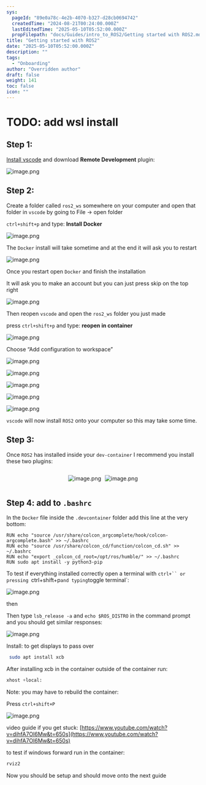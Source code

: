 ```yaml
---
sys:
  pageId: "89e0a78c-4e2b-4070-b327-d28cb0694742"
  createdTime: "2024-08-21T00:24:00.000Z"
  lastEditedTime: "2025-05-10T05:52:00.000Z"
  propFilepath: "docs/Guides/intro_to_ROS2/Getting started with ROS2.md"
title: "Getting started with ROS2"
date: "2025-05-10T05:52:00.000Z"
description: ""
tags:
  - "Onboarding"
author: "Overridden author"
draft: false
weight: 141
toc: false
icon: ""
---
```


# TODO: add wsl install

## Step 1:

[Install vscode](https://code.visualstudio.com/download) and download **Remote Development** plugin:

![image.png](https://prod-files-secure.s3.us-west-2.amazonaws.com/d518164a-d88e-44d1-a4ee-3adb3bd8bce0/efb52993-1881-4a40-b95e-6f020334f022/image.png?X-Amz-Algorithm=AWS4-HMAC-SHA256&X-Amz-Content-Sha256=UNSIGNED-PAYLOAD&X-Amz-Credential=ASIAZI2LB466XR5TTZJX%2F20250702%2Fus-west-2%2Fs3%2Faws4_request&X-Amz-Date=20250702T071025Z&X-Amz-Expires=3600&X-Amz-Security-Token=IQoJb3JpZ2luX2VjEO%2F%2F%2F%2F%2F%2F%2F%2F%2F%2F%2FwEaCXVzLXdlc3QtMiJHMEUCIQDlrFM2WKD7k7KxtTOQo0OmE5RIBPt3YDzdo%2BRXWNx7ygIgSOTRKqzaL%2B9KbXa%2B04H3Tw1rPhpWCrYJPqVdxo6LdP0qiAQI6P%2F%2F%2F%2F%2F%2F%2F%2F%2F%2FARAAGgw2Mzc0MjMxODM4MDUiDMraW%2F5Aa%2BHJJ4CcxyrcA9eosKOrQJQxjipGVOhcZXbwCR20%2F2Xfah92DLF%2FKbL6vYyeKs9jEZEmvQQ0D7vOhewF%2FMIqv%2B9o6%2Fbyhbxmx1JfiQYeV6c3VPWCHb2U%2FECY6kBZ%2FwTUBY7WZ7IrwXDJueExEDhjo7z9y8iNYwOl9hZntNizkI%2BrhFAzhBuyp1wZfx3P8%2BZ3erStBD9q0nqvcNejjup4deD5Es0EqdwsfjV5CsWqc86453jJKBplrkM8C6cAEnugt6WnkRCQIb12JI%2FQhB6u1SZWSzGkpakUIN6BNZUBHT2YsTSr4y%2FOZ7Ybgu6%2FB5xfJovckK10o6y%2FysV%2Bc3DFtvcZPlxvJOW5uuAp%2BWa19TLJ5FMzrmNcRCNi0cDz65diY%2FYggciRW5tzKfwVVhGegVnIA43GtpZ1PTh5MG8G540f8NdcGGXdnMTkp1iJtO8rOtrLG%2BiyEcWO5nFNjL7bKEzkyRedGI9IYk8MiJpUC3daK7Jx2C6x9iA4MON4SKKDr9Ntu1hMOT%2BMRq3q5Ht%2BdAKexBKUvTQk9um6t5rFWY8xlTyB%2Bwrw4BChpjQoDlIMp9NMEVuJJsqXANXM5%2FiHZtZDtnHkL4TojIqKhMe1yMnN%2BxSzZgm0QKzjmTWZwZCWs%2FooynuHMKW1k8MGOqUBNwJ%2BWPR44FMzvRdQiNXDdgKIk%2FtdcVDI9eqxquWRNiaNiW3Tzm0OAGyKcu7ivdDJpFXT%2F39kts%2FvCM5OWwWAQIawtsb18m6fbsFgpkTCX%2FM0U%2BYsq%2BX6%2F4kLmEZd88drDcnk6HdR1AhA3QKieIh%2BNyhoAYnq6HZFmInfkfyUMBRu61HK0%2BlQz4xV02QlC1VwdddmarET23tWRfcDVEvx2CykAs0q&X-Amz-Signature=1feaec57c200ae44ce1432fe329531a7a0fa42a3b2b22bb3928c527ec7143799&X-Amz-SignedHeaders=host&x-amz-checksum-mode=ENABLED&x-id=GetObject)

## Step 2:

Create a folder called `ros2_ws` somewhere on your computer and open that folder in `vscode` by going to File → open folder 

`ctrl+shift+p` and type: **Install Docker**

![image.png](https://prod-files-secure.s3.us-west-2.amazonaws.com/d518164a-d88e-44d1-a4ee-3adb3bd8bce0/2269dc0e-1cd5-47ff-bceb-c04ad9b2eab0/image.png?X-Amz-Algorithm=AWS4-HMAC-SHA256&X-Amz-Content-Sha256=UNSIGNED-PAYLOAD&X-Amz-Credential=ASIAZI2LB466XR5TTZJX%2F20250702%2Fus-west-2%2Fs3%2Faws4_request&X-Amz-Date=20250702T071025Z&X-Amz-Expires=3600&X-Amz-Security-Token=IQoJb3JpZ2luX2VjEO%2F%2F%2F%2F%2F%2F%2F%2F%2F%2F%2FwEaCXVzLXdlc3QtMiJHMEUCIQDlrFM2WKD7k7KxtTOQo0OmE5RIBPt3YDzdo%2BRXWNx7ygIgSOTRKqzaL%2B9KbXa%2B04H3Tw1rPhpWCrYJPqVdxo6LdP0qiAQI6P%2F%2F%2F%2F%2F%2F%2F%2F%2F%2FARAAGgw2Mzc0MjMxODM4MDUiDMraW%2F5Aa%2BHJJ4CcxyrcA9eosKOrQJQxjipGVOhcZXbwCR20%2F2Xfah92DLF%2FKbL6vYyeKs9jEZEmvQQ0D7vOhewF%2FMIqv%2B9o6%2Fbyhbxmx1JfiQYeV6c3VPWCHb2U%2FECY6kBZ%2FwTUBY7WZ7IrwXDJueExEDhjo7z9y8iNYwOl9hZntNizkI%2BrhFAzhBuyp1wZfx3P8%2BZ3erStBD9q0nqvcNejjup4deD5Es0EqdwsfjV5CsWqc86453jJKBplrkM8C6cAEnugt6WnkRCQIb12JI%2FQhB6u1SZWSzGkpakUIN6BNZUBHT2YsTSr4y%2FOZ7Ybgu6%2FB5xfJovckK10o6y%2FysV%2Bc3DFtvcZPlxvJOW5uuAp%2BWa19TLJ5FMzrmNcRCNi0cDz65diY%2FYggciRW5tzKfwVVhGegVnIA43GtpZ1PTh5MG8G540f8NdcGGXdnMTkp1iJtO8rOtrLG%2BiyEcWO5nFNjL7bKEzkyRedGI9IYk8MiJpUC3daK7Jx2C6x9iA4MON4SKKDr9Ntu1hMOT%2BMRq3q5Ht%2BdAKexBKUvTQk9um6t5rFWY8xlTyB%2Bwrw4BChpjQoDlIMp9NMEVuJJsqXANXM5%2FiHZtZDtnHkL4TojIqKhMe1yMnN%2BxSzZgm0QKzjmTWZwZCWs%2FooynuHMKW1k8MGOqUBNwJ%2BWPR44FMzvRdQiNXDdgKIk%2FtdcVDI9eqxquWRNiaNiW3Tzm0OAGyKcu7ivdDJpFXT%2F39kts%2FvCM5OWwWAQIawtsb18m6fbsFgpkTCX%2FM0U%2BYsq%2BX6%2F4kLmEZd88drDcnk6HdR1AhA3QKieIh%2BNyhoAYnq6HZFmInfkfyUMBRu61HK0%2BlQz4xV02QlC1VwdddmarET23tWRfcDVEvx2CykAs0q&X-Amz-Signature=8c8d37b0bbe225cdf09f60ada31970d0c6680a585c5095e3e5d878c1d9eb4b70&X-Amz-SignedHeaders=host&x-amz-checksum-mode=ENABLED&x-id=GetObject)

The `Docker` install will take sometime and at the end it will ask you to restart

![image.png](https://prod-files-secure.s3.us-west-2.amazonaws.com/d518164a-d88e-44d1-a4ee-3adb3bd8bce0/ed233f78-be33-4b1f-b89c-9c346c0e961e/image.png?X-Amz-Algorithm=AWS4-HMAC-SHA256&X-Amz-Content-Sha256=UNSIGNED-PAYLOAD&X-Amz-Credential=ASIAZI2LB466XR5TTZJX%2F20250702%2Fus-west-2%2Fs3%2Faws4_request&X-Amz-Date=20250702T071025Z&X-Amz-Expires=3600&X-Amz-Security-Token=IQoJb3JpZ2luX2VjEO%2F%2F%2F%2F%2F%2F%2F%2F%2F%2F%2FwEaCXVzLXdlc3QtMiJHMEUCIQDlrFM2WKD7k7KxtTOQo0OmE5RIBPt3YDzdo%2BRXWNx7ygIgSOTRKqzaL%2B9KbXa%2B04H3Tw1rPhpWCrYJPqVdxo6LdP0qiAQI6P%2F%2F%2F%2F%2F%2F%2F%2F%2F%2FARAAGgw2Mzc0MjMxODM4MDUiDMraW%2F5Aa%2BHJJ4CcxyrcA9eosKOrQJQxjipGVOhcZXbwCR20%2F2Xfah92DLF%2FKbL6vYyeKs9jEZEmvQQ0D7vOhewF%2FMIqv%2B9o6%2Fbyhbxmx1JfiQYeV6c3VPWCHb2U%2FECY6kBZ%2FwTUBY7WZ7IrwXDJueExEDhjo7z9y8iNYwOl9hZntNizkI%2BrhFAzhBuyp1wZfx3P8%2BZ3erStBD9q0nqvcNejjup4deD5Es0EqdwsfjV5CsWqc86453jJKBplrkM8C6cAEnugt6WnkRCQIb12JI%2FQhB6u1SZWSzGkpakUIN6BNZUBHT2YsTSr4y%2FOZ7Ybgu6%2FB5xfJovckK10o6y%2FysV%2Bc3DFtvcZPlxvJOW5uuAp%2BWa19TLJ5FMzrmNcRCNi0cDz65diY%2FYggciRW5tzKfwVVhGegVnIA43GtpZ1PTh5MG8G540f8NdcGGXdnMTkp1iJtO8rOtrLG%2BiyEcWO5nFNjL7bKEzkyRedGI9IYk8MiJpUC3daK7Jx2C6x9iA4MON4SKKDr9Ntu1hMOT%2BMRq3q5Ht%2BdAKexBKUvTQk9um6t5rFWY8xlTyB%2Bwrw4BChpjQoDlIMp9NMEVuJJsqXANXM5%2FiHZtZDtnHkL4TojIqKhMe1yMnN%2BxSzZgm0QKzjmTWZwZCWs%2FooynuHMKW1k8MGOqUBNwJ%2BWPR44FMzvRdQiNXDdgKIk%2FtdcVDI9eqxquWRNiaNiW3Tzm0OAGyKcu7ivdDJpFXT%2F39kts%2FvCM5OWwWAQIawtsb18m6fbsFgpkTCX%2FM0U%2BYsq%2BX6%2F4kLmEZd88drDcnk6HdR1AhA3QKieIh%2BNyhoAYnq6HZFmInfkfyUMBRu61HK0%2BlQz4xV02QlC1VwdddmarET23tWRfcDVEvx2CykAs0q&X-Amz-Signature=a16613820fce62bddb9f69841317be240880f1ef7477bb1c638b5bd763764f3a&X-Amz-SignedHeaders=host&x-amz-checksum-mode=ENABLED&x-id=GetObject)

Once you restart open `Docker` and finish the installation

It will ask you to make an account but you can just press skip on the top right

![image.png](https://prod-files-secure.s3.us-west-2.amazonaws.com/d518164a-d88e-44d1-a4ee-3adb3bd8bce0/21010ad9-1659-4fd9-9f59-9932a09b2a3d/image.png?X-Amz-Algorithm=AWS4-HMAC-SHA256&X-Amz-Content-Sha256=UNSIGNED-PAYLOAD&X-Amz-Credential=ASIAZI2LB466XR5TTZJX%2F20250702%2Fus-west-2%2Fs3%2Faws4_request&X-Amz-Date=20250702T071025Z&X-Amz-Expires=3600&X-Amz-Security-Token=IQoJb3JpZ2luX2VjEO%2F%2F%2F%2F%2F%2F%2F%2F%2F%2F%2FwEaCXVzLXdlc3QtMiJHMEUCIQDlrFM2WKD7k7KxtTOQo0OmE5RIBPt3YDzdo%2BRXWNx7ygIgSOTRKqzaL%2B9KbXa%2B04H3Tw1rPhpWCrYJPqVdxo6LdP0qiAQI6P%2F%2F%2F%2F%2F%2F%2F%2F%2F%2FARAAGgw2Mzc0MjMxODM4MDUiDMraW%2F5Aa%2BHJJ4CcxyrcA9eosKOrQJQxjipGVOhcZXbwCR20%2F2Xfah92DLF%2FKbL6vYyeKs9jEZEmvQQ0D7vOhewF%2FMIqv%2B9o6%2Fbyhbxmx1JfiQYeV6c3VPWCHb2U%2FECY6kBZ%2FwTUBY7WZ7IrwXDJueExEDhjo7z9y8iNYwOl9hZntNizkI%2BrhFAzhBuyp1wZfx3P8%2BZ3erStBD9q0nqvcNejjup4deD5Es0EqdwsfjV5CsWqc86453jJKBplrkM8C6cAEnugt6WnkRCQIb12JI%2FQhB6u1SZWSzGkpakUIN6BNZUBHT2YsTSr4y%2FOZ7Ybgu6%2FB5xfJovckK10o6y%2FysV%2Bc3DFtvcZPlxvJOW5uuAp%2BWa19TLJ5FMzrmNcRCNi0cDz65diY%2FYggciRW5tzKfwVVhGegVnIA43GtpZ1PTh5MG8G540f8NdcGGXdnMTkp1iJtO8rOtrLG%2BiyEcWO5nFNjL7bKEzkyRedGI9IYk8MiJpUC3daK7Jx2C6x9iA4MON4SKKDr9Ntu1hMOT%2BMRq3q5Ht%2BdAKexBKUvTQk9um6t5rFWY8xlTyB%2Bwrw4BChpjQoDlIMp9NMEVuJJsqXANXM5%2FiHZtZDtnHkL4TojIqKhMe1yMnN%2BxSzZgm0QKzjmTWZwZCWs%2FooynuHMKW1k8MGOqUBNwJ%2BWPR44FMzvRdQiNXDdgKIk%2FtdcVDI9eqxquWRNiaNiW3Tzm0OAGyKcu7ivdDJpFXT%2F39kts%2FvCM5OWwWAQIawtsb18m6fbsFgpkTCX%2FM0U%2BYsq%2BX6%2F4kLmEZd88drDcnk6HdR1AhA3QKieIh%2BNyhoAYnq6HZFmInfkfyUMBRu61HK0%2BlQz4xV02QlC1VwdddmarET23tWRfcDVEvx2CykAs0q&X-Amz-Signature=315d3f986917d76f6c1e97aa21515199a1b843dda4776aff75c9edaa1dbacd74&X-Amz-SignedHeaders=host&x-amz-checksum-mode=ENABLED&x-id=GetObject)

Then reopen `vscode` and open the `ros2_ws` folder you just made

press `ctrl+shift+p` and type: **reopen in container**

![image.png](https://prod-files-secure.s3.us-west-2.amazonaws.com/d518164a-d88e-44d1-a4ee-3adb3bd8bce0/4e93b8c2-41ad-488c-8095-c74205196118/image.png?X-Amz-Algorithm=AWS4-HMAC-SHA256&X-Amz-Content-Sha256=UNSIGNED-PAYLOAD&X-Amz-Credential=ASIAZI2LB466XR5TTZJX%2F20250702%2Fus-west-2%2Fs3%2Faws4_request&X-Amz-Date=20250702T071025Z&X-Amz-Expires=3600&X-Amz-Security-Token=IQoJb3JpZ2luX2VjEO%2F%2F%2F%2F%2F%2F%2F%2F%2F%2F%2FwEaCXVzLXdlc3QtMiJHMEUCIQDlrFM2WKD7k7KxtTOQo0OmE5RIBPt3YDzdo%2BRXWNx7ygIgSOTRKqzaL%2B9KbXa%2B04H3Tw1rPhpWCrYJPqVdxo6LdP0qiAQI6P%2F%2F%2F%2F%2F%2F%2F%2F%2F%2FARAAGgw2Mzc0MjMxODM4MDUiDMraW%2F5Aa%2BHJJ4CcxyrcA9eosKOrQJQxjipGVOhcZXbwCR20%2F2Xfah92DLF%2FKbL6vYyeKs9jEZEmvQQ0D7vOhewF%2FMIqv%2B9o6%2Fbyhbxmx1JfiQYeV6c3VPWCHb2U%2FECY6kBZ%2FwTUBY7WZ7IrwXDJueExEDhjo7z9y8iNYwOl9hZntNizkI%2BrhFAzhBuyp1wZfx3P8%2BZ3erStBD9q0nqvcNejjup4deD5Es0EqdwsfjV5CsWqc86453jJKBplrkM8C6cAEnugt6WnkRCQIb12JI%2FQhB6u1SZWSzGkpakUIN6BNZUBHT2YsTSr4y%2FOZ7Ybgu6%2FB5xfJovckK10o6y%2FysV%2Bc3DFtvcZPlxvJOW5uuAp%2BWa19TLJ5FMzrmNcRCNi0cDz65diY%2FYggciRW5tzKfwVVhGegVnIA43GtpZ1PTh5MG8G540f8NdcGGXdnMTkp1iJtO8rOtrLG%2BiyEcWO5nFNjL7bKEzkyRedGI9IYk8MiJpUC3daK7Jx2C6x9iA4MON4SKKDr9Ntu1hMOT%2BMRq3q5Ht%2BdAKexBKUvTQk9um6t5rFWY8xlTyB%2Bwrw4BChpjQoDlIMp9NMEVuJJsqXANXM5%2FiHZtZDtnHkL4TojIqKhMe1yMnN%2BxSzZgm0QKzjmTWZwZCWs%2FooynuHMKW1k8MGOqUBNwJ%2BWPR44FMzvRdQiNXDdgKIk%2FtdcVDI9eqxquWRNiaNiW3Tzm0OAGyKcu7ivdDJpFXT%2F39kts%2FvCM5OWwWAQIawtsb18m6fbsFgpkTCX%2FM0U%2BYsq%2BX6%2F4kLmEZd88drDcnk6HdR1AhA3QKieIh%2BNyhoAYnq6HZFmInfkfyUMBRu61HK0%2BlQz4xV02QlC1VwdddmarET23tWRfcDVEvx2CykAs0q&X-Amz-Signature=e284c67d4cfbc9492c843a23f9e2b0991524d80a80710954c531bb89e228a2f6&X-Amz-SignedHeaders=host&x-amz-checksum-mode=ENABLED&x-id=GetObject)

Choose “Add configuration to workspace”

![image.png](https://prod-files-secure.s3.us-west-2.amazonaws.com/d518164a-d88e-44d1-a4ee-3adb3bd8bce0/9560b282-5060-4989-ba37-97e7b2c22476/image.png?X-Amz-Algorithm=AWS4-HMAC-SHA256&X-Amz-Content-Sha256=UNSIGNED-PAYLOAD&X-Amz-Credential=ASIAZI2LB466XR5TTZJX%2F20250702%2Fus-west-2%2Fs3%2Faws4_request&X-Amz-Date=20250702T071025Z&X-Amz-Expires=3600&X-Amz-Security-Token=IQoJb3JpZ2luX2VjEO%2F%2F%2F%2F%2F%2F%2F%2F%2F%2F%2FwEaCXVzLXdlc3QtMiJHMEUCIQDlrFM2WKD7k7KxtTOQo0OmE5RIBPt3YDzdo%2BRXWNx7ygIgSOTRKqzaL%2B9KbXa%2B04H3Tw1rPhpWCrYJPqVdxo6LdP0qiAQI6P%2F%2F%2F%2F%2F%2F%2F%2F%2F%2FARAAGgw2Mzc0MjMxODM4MDUiDMraW%2F5Aa%2BHJJ4CcxyrcA9eosKOrQJQxjipGVOhcZXbwCR20%2F2Xfah92DLF%2FKbL6vYyeKs9jEZEmvQQ0D7vOhewF%2FMIqv%2B9o6%2Fbyhbxmx1JfiQYeV6c3VPWCHb2U%2FECY6kBZ%2FwTUBY7WZ7IrwXDJueExEDhjo7z9y8iNYwOl9hZntNizkI%2BrhFAzhBuyp1wZfx3P8%2BZ3erStBD9q0nqvcNejjup4deD5Es0EqdwsfjV5CsWqc86453jJKBplrkM8C6cAEnugt6WnkRCQIb12JI%2FQhB6u1SZWSzGkpakUIN6BNZUBHT2YsTSr4y%2FOZ7Ybgu6%2FB5xfJovckK10o6y%2FysV%2Bc3DFtvcZPlxvJOW5uuAp%2BWa19TLJ5FMzrmNcRCNi0cDz65diY%2FYggciRW5tzKfwVVhGegVnIA43GtpZ1PTh5MG8G540f8NdcGGXdnMTkp1iJtO8rOtrLG%2BiyEcWO5nFNjL7bKEzkyRedGI9IYk8MiJpUC3daK7Jx2C6x9iA4MON4SKKDr9Ntu1hMOT%2BMRq3q5Ht%2BdAKexBKUvTQk9um6t5rFWY8xlTyB%2Bwrw4BChpjQoDlIMp9NMEVuJJsqXANXM5%2FiHZtZDtnHkL4TojIqKhMe1yMnN%2BxSzZgm0QKzjmTWZwZCWs%2FooynuHMKW1k8MGOqUBNwJ%2BWPR44FMzvRdQiNXDdgKIk%2FtdcVDI9eqxquWRNiaNiW3Tzm0OAGyKcu7ivdDJpFXT%2F39kts%2FvCM5OWwWAQIawtsb18m6fbsFgpkTCX%2FM0U%2BYsq%2BX6%2F4kLmEZd88drDcnk6HdR1AhA3QKieIh%2BNyhoAYnq6HZFmInfkfyUMBRu61HK0%2BlQz4xV02QlC1VwdddmarET23tWRfcDVEvx2CykAs0q&X-Amz-Signature=6f91509696b8efcf55d0e83db2374b935081e5b0b423181a154f1c81b8a9530c&X-Amz-SignedHeaders=host&x-amz-checksum-mode=ENABLED&x-id=GetObject)

![image.png](https://prod-files-secure.s3.us-west-2.amazonaws.com/d518164a-d88e-44d1-a4ee-3adb3bd8bce0/2ee63f81-886b-48e8-a553-dc6e5eac99e4/image.png?X-Amz-Algorithm=AWS4-HMAC-SHA256&X-Amz-Content-Sha256=UNSIGNED-PAYLOAD&X-Amz-Credential=ASIAZI2LB466XR5TTZJX%2F20250702%2Fus-west-2%2Fs3%2Faws4_request&X-Amz-Date=20250702T071025Z&X-Amz-Expires=3600&X-Amz-Security-Token=IQoJb3JpZ2luX2VjEO%2F%2F%2F%2F%2F%2F%2F%2F%2F%2F%2FwEaCXVzLXdlc3QtMiJHMEUCIQDlrFM2WKD7k7KxtTOQo0OmE5RIBPt3YDzdo%2BRXWNx7ygIgSOTRKqzaL%2B9KbXa%2B04H3Tw1rPhpWCrYJPqVdxo6LdP0qiAQI6P%2F%2F%2F%2F%2F%2F%2F%2F%2F%2FARAAGgw2Mzc0MjMxODM4MDUiDMraW%2F5Aa%2BHJJ4CcxyrcA9eosKOrQJQxjipGVOhcZXbwCR20%2F2Xfah92DLF%2FKbL6vYyeKs9jEZEmvQQ0D7vOhewF%2FMIqv%2B9o6%2Fbyhbxmx1JfiQYeV6c3VPWCHb2U%2FECY6kBZ%2FwTUBY7WZ7IrwXDJueExEDhjo7z9y8iNYwOl9hZntNizkI%2BrhFAzhBuyp1wZfx3P8%2BZ3erStBD9q0nqvcNejjup4deD5Es0EqdwsfjV5CsWqc86453jJKBplrkM8C6cAEnugt6WnkRCQIb12JI%2FQhB6u1SZWSzGkpakUIN6BNZUBHT2YsTSr4y%2FOZ7Ybgu6%2FB5xfJovckK10o6y%2FysV%2Bc3DFtvcZPlxvJOW5uuAp%2BWa19TLJ5FMzrmNcRCNi0cDz65diY%2FYggciRW5tzKfwVVhGegVnIA43GtpZ1PTh5MG8G540f8NdcGGXdnMTkp1iJtO8rOtrLG%2BiyEcWO5nFNjL7bKEzkyRedGI9IYk8MiJpUC3daK7Jx2C6x9iA4MON4SKKDr9Ntu1hMOT%2BMRq3q5Ht%2BdAKexBKUvTQk9um6t5rFWY8xlTyB%2Bwrw4BChpjQoDlIMp9NMEVuJJsqXANXM5%2FiHZtZDtnHkL4TojIqKhMe1yMnN%2BxSzZgm0QKzjmTWZwZCWs%2FooynuHMKW1k8MGOqUBNwJ%2BWPR44FMzvRdQiNXDdgKIk%2FtdcVDI9eqxquWRNiaNiW3Tzm0OAGyKcu7ivdDJpFXT%2F39kts%2FvCM5OWwWAQIawtsb18m6fbsFgpkTCX%2FM0U%2BYsq%2BX6%2F4kLmEZd88drDcnk6HdR1AhA3QKieIh%2BNyhoAYnq6HZFmInfkfyUMBRu61HK0%2BlQz4xV02QlC1VwdddmarET23tWRfcDVEvx2CykAs0q&X-Amz-Signature=af2a5398d6851efae5ece3579c522e6ccce9d147acea938678a28780daf3392f&X-Amz-SignedHeaders=host&x-amz-checksum-mode=ENABLED&x-id=GetObject)

![image.png](https://prod-files-secure.s3.us-west-2.amazonaws.com/d518164a-d88e-44d1-a4ee-3adb3bd8bce0/ae1580b2-b048-407e-aed9-b584224a7a04/image.png?X-Amz-Algorithm=AWS4-HMAC-SHA256&X-Amz-Content-Sha256=UNSIGNED-PAYLOAD&X-Amz-Credential=ASIAZI2LB466XR5TTZJX%2F20250702%2Fus-west-2%2Fs3%2Faws4_request&X-Amz-Date=20250702T071025Z&X-Amz-Expires=3600&X-Amz-Security-Token=IQoJb3JpZ2luX2VjEO%2F%2F%2F%2F%2F%2F%2F%2F%2F%2F%2FwEaCXVzLXdlc3QtMiJHMEUCIQDlrFM2WKD7k7KxtTOQo0OmE5RIBPt3YDzdo%2BRXWNx7ygIgSOTRKqzaL%2B9KbXa%2B04H3Tw1rPhpWCrYJPqVdxo6LdP0qiAQI6P%2F%2F%2F%2F%2F%2F%2F%2F%2F%2FARAAGgw2Mzc0MjMxODM4MDUiDMraW%2F5Aa%2BHJJ4CcxyrcA9eosKOrQJQxjipGVOhcZXbwCR20%2F2Xfah92DLF%2FKbL6vYyeKs9jEZEmvQQ0D7vOhewF%2FMIqv%2B9o6%2Fbyhbxmx1JfiQYeV6c3VPWCHb2U%2FECY6kBZ%2FwTUBY7WZ7IrwXDJueExEDhjo7z9y8iNYwOl9hZntNizkI%2BrhFAzhBuyp1wZfx3P8%2BZ3erStBD9q0nqvcNejjup4deD5Es0EqdwsfjV5CsWqc86453jJKBplrkM8C6cAEnugt6WnkRCQIb12JI%2FQhB6u1SZWSzGkpakUIN6BNZUBHT2YsTSr4y%2FOZ7Ybgu6%2FB5xfJovckK10o6y%2FysV%2Bc3DFtvcZPlxvJOW5uuAp%2BWa19TLJ5FMzrmNcRCNi0cDz65diY%2FYggciRW5tzKfwVVhGegVnIA43GtpZ1PTh5MG8G540f8NdcGGXdnMTkp1iJtO8rOtrLG%2BiyEcWO5nFNjL7bKEzkyRedGI9IYk8MiJpUC3daK7Jx2C6x9iA4MON4SKKDr9Ntu1hMOT%2BMRq3q5Ht%2BdAKexBKUvTQk9um6t5rFWY8xlTyB%2Bwrw4BChpjQoDlIMp9NMEVuJJsqXANXM5%2FiHZtZDtnHkL4TojIqKhMe1yMnN%2BxSzZgm0QKzjmTWZwZCWs%2FooynuHMKW1k8MGOqUBNwJ%2BWPR44FMzvRdQiNXDdgKIk%2FtdcVDI9eqxquWRNiaNiW3Tzm0OAGyKcu7ivdDJpFXT%2F39kts%2FvCM5OWwWAQIawtsb18m6fbsFgpkTCX%2FM0U%2BYsq%2BX6%2F4kLmEZd88drDcnk6HdR1AhA3QKieIh%2BNyhoAYnq6HZFmInfkfyUMBRu61HK0%2BlQz4xV02QlC1VwdddmarET23tWRfcDVEvx2CykAs0q&X-Amz-Signature=822779557f0aba8b5045ba719d8685dd8f57201f8e91f656cd19217107095a6b&X-Amz-SignedHeaders=host&x-amz-checksum-mode=ENABLED&x-id=GetObject)

![image.png](https://prod-files-secure.s3.us-west-2.amazonaws.com/d518164a-d88e-44d1-a4ee-3adb3bd8bce0/53255b28-f75e-430f-b9e3-c0ac8577e42b/image.png?X-Amz-Algorithm=AWS4-HMAC-SHA256&X-Amz-Content-Sha256=UNSIGNED-PAYLOAD&X-Amz-Credential=ASIAZI2LB466XR5TTZJX%2F20250702%2Fus-west-2%2Fs3%2Faws4_request&X-Amz-Date=20250702T071025Z&X-Amz-Expires=3600&X-Amz-Security-Token=IQoJb3JpZ2luX2VjEO%2F%2F%2F%2F%2F%2F%2F%2F%2F%2F%2FwEaCXVzLXdlc3QtMiJHMEUCIQDlrFM2WKD7k7KxtTOQo0OmE5RIBPt3YDzdo%2BRXWNx7ygIgSOTRKqzaL%2B9KbXa%2B04H3Tw1rPhpWCrYJPqVdxo6LdP0qiAQI6P%2F%2F%2F%2F%2F%2F%2F%2F%2F%2FARAAGgw2Mzc0MjMxODM4MDUiDMraW%2F5Aa%2BHJJ4CcxyrcA9eosKOrQJQxjipGVOhcZXbwCR20%2F2Xfah92DLF%2FKbL6vYyeKs9jEZEmvQQ0D7vOhewF%2FMIqv%2B9o6%2Fbyhbxmx1JfiQYeV6c3VPWCHb2U%2FECY6kBZ%2FwTUBY7WZ7IrwXDJueExEDhjo7z9y8iNYwOl9hZntNizkI%2BrhFAzhBuyp1wZfx3P8%2BZ3erStBD9q0nqvcNejjup4deD5Es0EqdwsfjV5CsWqc86453jJKBplrkM8C6cAEnugt6WnkRCQIb12JI%2FQhB6u1SZWSzGkpakUIN6BNZUBHT2YsTSr4y%2FOZ7Ybgu6%2FB5xfJovckK10o6y%2FysV%2Bc3DFtvcZPlxvJOW5uuAp%2BWa19TLJ5FMzrmNcRCNi0cDz65diY%2FYggciRW5tzKfwVVhGegVnIA43GtpZ1PTh5MG8G540f8NdcGGXdnMTkp1iJtO8rOtrLG%2BiyEcWO5nFNjL7bKEzkyRedGI9IYk8MiJpUC3daK7Jx2C6x9iA4MON4SKKDr9Ntu1hMOT%2BMRq3q5Ht%2BdAKexBKUvTQk9um6t5rFWY8xlTyB%2Bwrw4BChpjQoDlIMp9NMEVuJJsqXANXM5%2FiHZtZDtnHkL4TojIqKhMe1yMnN%2BxSzZgm0QKzjmTWZwZCWs%2FooynuHMKW1k8MGOqUBNwJ%2BWPR44FMzvRdQiNXDdgKIk%2FtdcVDI9eqxquWRNiaNiW3Tzm0OAGyKcu7ivdDJpFXT%2F39kts%2FvCM5OWwWAQIawtsb18m6fbsFgpkTCX%2FM0U%2BYsq%2BX6%2F4kLmEZd88drDcnk6HdR1AhA3QKieIh%2BNyhoAYnq6HZFmInfkfyUMBRu61HK0%2BlQz4xV02QlC1VwdddmarET23tWRfcDVEvx2CykAs0q&X-Amz-Signature=4e4775046beb5d14c891d10a8a80c2eaaa8ed26fb15669e97f2d7455b0c84a43&X-Amz-SignedHeaders=host&x-amz-checksum-mode=ENABLED&x-id=GetObject)

![image.png](https://prod-files-secure.s3.us-west-2.amazonaws.com/d518164a-d88e-44d1-a4ee-3adb3bd8bce0/7c562767-5af9-4ffb-97d1-327bcdf4ee00/image.png?X-Amz-Algorithm=AWS4-HMAC-SHA256&X-Amz-Content-Sha256=UNSIGNED-PAYLOAD&X-Amz-Credential=ASIAZI2LB466XR5TTZJX%2F20250702%2Fus-west-2%2Fs3%2Faws4_request&X-Amz-Date=20250702T071025Z&X-Amz-Expires=3600&X-Amz-Security-Token=IQoJb3JpZ2luX2VjEO%2F%2F%2F%2F%2F%2F%2F%2F%2F%2F%2FwEaCXVzLXdlc3QtMiJHMEUCIQDlrFM2WKD7k7KxtTOQo0OmE5RIBPt3YDzdo%2BRXWNx7ygIgSOTRKqzaL%2B9KbXa%2B04H3Tw1rPhpWCrYJPqVdxo6LdP0qiAQI6P%2F%2F%2F%2F%2F%2F%2F%2F%2F%2FARAAGgw2Mzc0MjMxODM4MDUiDMraW%2F5Aa%2BHJJ4CcxyrcA9eosKOrQJQxjipGVOhcZXbwCR20%2F2Xfah92DLF%2FKbL6vYyeKs9jEZEmvQQ0D7vOhewF%2FMIqv%2B9o6%2Fbyhbxmx1JfiQYeV6c3VPWCHb2U%2FECY6kBZ%2FwTUBY7WZ7IrwXDJueExEDhjo7z9y8iNYwOl9hZntNizkI%2BrhFAzhBuyp1wZfx3P8%2BZ3erStBD9q0nqvcNejjup4deD5Es0EqdwsfjV5CsWqc86453jJKBplrkM8C6cAEnugt6WnkRCQIb12JI%2FQhB6u1SZWSzGkpakUIN6BNZUBHT2YsTSr4y%2FOZ7Ybgu6%2FB5xfJovckK10o6y%2FysV%2Bc3DFtvcZPlxvJOW5uuAp%2BWa19TLJ5FMzrmNcRCNi0cDz65diY%2FYggciRW5tzKfwVVhGegVnIA43GtpZ1PTh5MG8G540f8NdcGGXdnMTkp1iJtO8rOtrLG%2BiyEcWO5nFNjL7bKEzkyRedGI9IYk8MiJpUC3daK7Jx2C6x9iA4MON4SKKDr9Ntu1hMOT%2BMRq3q5Ht%2BdAKexBKUvTQk9um6t5rFWY8xlTyB%2Bwrw4BChpjQoDlIMp9NMEVuJJsqXANXM5%2FiHZtZDtnHkL4TojIqKhMe1yMnN%2BxSzZgm0QKzjmTWZwZCWs%2FooynuHMKW1k8MGOqUBNwJ%2BWPR44FMzvRdQiNXDdgKIk%2FtdcVDI9eqxquWRNiaNiW3Tzm0OAGyKcu7ivdDJpFXT%2F39kts%2FvCM5OWwWAQIawtsb18m6fbsFgpkTCX%2FM0U%2BYsq%2BX6%2F4kLmEZd88drDcnk6HdR1AhA3QKieIh%2BNyhoAYnq6HZFmInfkfyUMBRu61HK0%2BlQz4xV02QlC1VwdddmarET23tWRfcDVEvx2CykAs0q&X-Amz-Signature=f39ad7cfb6fa23a8a288f67789b3681e581ddab0eb93be046b2a66d55f719398&X-Amz-SignedHeaders=host&x-amz-checksum-mode=ENABLED&x-id=GetObject)

`vscode` will now install `ROS2` onto your computer so this may take some time.

## Step 3:

Once `ROS2` has installed inside your `dev-container` I recommend you install these two plugins:

<div style="display: flex;flex-direction: row; column-gap:10px; max-width: 630px;justify-content: center;">
<div>

![image.png](https://prod-files-secure.s3.us-west-2.amazonaws.com/d518164a-d88e-44d1-a4ee-3adb3bd8bce0/3fc3d550-5a54-4ba1-ba6b-faa01cdb7369/image.png?X-Amz-Algorithm=AWS4-HMAC-SHA256&X-Amz-Content-Sha256=UNSIGNED-PAYLOAD&X-Amz-Credential=ASIAZI2LB4667LYMTWFY%2F20250702%2Fus-west-2%2Fs3%2Faws4_request&X-Amz-Date=20250702T071028Z&X-Amz-Expires=3600&X-Amz-Security-Token=IQoJb3JpZ2luX2VjEO%2F%2F%2F%2F%2F%2F%2F%2F%2F%2F%2FwEaCXVzLXdlc3QtMiJHMEUCIH%2FR0TR0A3QLyT54L0KFK3V7j61eKB%2BJH9%2BvL%2BqvMn%2FcAiEA6h98tySq4bx2KOk02NsyWqCuxYcvieajR5xBWh5eqmYqiAQI6P%2F%2F%2F%2F%2F%2F%2F%2F%2F%2FARAAGgw2Mzc0MjMxODM4MDUiDOEMVx4Sdp1qw%2BgGhyrcA%2FzfF5Ix8LnGmYEqpdgzCI09vx4oqra1Vzp2VXtS9jc9BzzGVTYzEUpruk1oF%2BoR60Uh3uPbjYY9BUKXcYtpfHKoir3aGxd%2BCwjz%2Fzwj59uPpSXnPJUDrE3XGytq4T5kQWgozDYczBX9zHONukY06I02tAKezUC%2ByzUTRxLTWP1wrj60vJKGQdnxL0wmEifnORD0VEvuXAUOD1pk%2FdARq48Dq%2B0fypotXdq55THfRnMkYMXTIbAG2MmZlizbwPSA%2BMoxxM3jNH22JRKiDAVFeiaLkQyIZLG3kF6RqZfd2uZjAT1UMRa8rPHQ7Pj4w0uq5pfq7arf1d%2B5nxTOyVeOgm%2B60lK9JegEH%2F9kcyRJ1HkpI5tS%2FjIS91AMY6HS0HN9hOwRkIupVIZ%2FnECXCD%2Bzv0mkW2yvfAWv0wlmgwK4%2F1EsPpTFC3Efc%2B0G3%2BpyE5SLNczZd7QdW9v%2FaN796FabH2z8FU4GheEECUFnWRBQFqeu4zcbDlU0QTeD%2FCpw2KroanZa0F2fHKy3XHJzLPSP%2FgCBZIpP6Ct4ks0OuAP6VPBQQNq0R0%2BHoa5RUFVmc2v6sfBvi38C9vwR%2FcckGZ7jlG1%2FDC95i9x%2B%2Bs%2BmpqwRpbGNwOdI3rBDC5ehgqgJMKW1k8MGOqUBht9LmwRMGi6ga7BYhArUl8ww0wZas05E82NLViJI%2F7fiUXs5vOSAEHLiU4cTc2ZOKOG2iuDofhxXDTbfERZ5iG95c3sm9ns5OoiR9Yu5wYNRKi0WS%2FR1NC8Bvu4%2Bin60lBiXX6r4bQcV0BRtO4CAJE4wuGjLzX6iqZ5tuUYR%2BeBY70zBYxXmjc6%2FA3XoIIi0X0HMswsjaS%2BXqJ%2BbErTkk6WYFTXO&X-Amz-Signature=0adff6db9515d9c3737cffedaad8887e097fa759e18c2cfae957e429ea9d2369&X-Amz-SignedHeaders=host&x-amz-checksum-mode=ENABLED&x-id=GetObject)

</div>
<div>

![image.png](https://prod-files-secure.s3.us-west-2.amazonaws.com/d518164a-d88e-44d1-a4ee-3adb3bd8bce0/d994cc66-13c2-4093-a5a3-f84cf4601a82/image.png?X-Amz-Algorithm=AWS4-HMAC-SHA256&X-Amz-Content-Sha256=UNSIGNED-PAYLOAD&X-Amz-Credential=ASIAZI2LB4662ALLCOI7%2F20250702%2Fus-west-2%2Fs3%2Faws4_request&X-Amz-Date=20250702T071029Z&X-Amz-Expires=3600&X-Amz-Security-Token=IQoJb3JpZ2luX2VjEO%2F%2F%2F%2F%2F%2F%2F%2F%2F%2F%2FwEaCXVzLXdlc3QtMiJIMEYCIQC2SqkApIqwQhLhzAD4UMm8Eew%2BqTpwP1ezSzQRbIvJywIhAICMo%2Fj9vs3JtiXjJ%2FDkPsipAwO8IuxId6hi%2F8GeZbCdKogECOj%2F%2F%2F%2F%2F%2F%2F%2F%2F%2FwEQABoMNjM3NDIzMTgzODA1IgzOqX%2FICcG3kCdmsIEq3AOsc8I1CAxJWIsGjsDo4ODeQiTBbEqza49pzZHbjxtfROBkhDho0VVnQEYzYJknmj5EZNf9CE%2B5GICCzElMv7lM9b4JpLYaiW%2BAGaWrbgI38zyJ31CBJhdrWUZg1I8rdf24LxWeUBk%2FTz9JH6Dzp4CXmmecRwZeA1103LGfPqun9%2BWCP0Qic84khSQQr1lO9h3KblFakXjP%2FXNqV6cd3lN%2BDgn0%2Fw%2FmR23ku4bU9exJwRi9hff6OUhtjHyh4O6rY9VWDbZRtmO3iafMQSk12d6qDtcvvGtaLTEhhcAXsTZEWVpuNFFE2d8lLvQKoud92EJ5L%2F31W4DWuVLMdAX1uLJDc%2FXnGqolInEAhf04xBbxwTz2Soy3wqPIfiZTa%2FcZbXeYCQVVP9s6mr5LwqyGmA%2Fe%2BimRLmTTsXuQMJE8HDOaNvtTppi5MezngE8%2FJINs0PEZGcLAP%2BNEsEbjDP%2Fj470fbOnR%2FjngBa4uP8R%2BB6u9Qw9lGhd%2BVcXmDaJBRvCuYGdGMSoOEn%2F9KJhqa7vV6znaCVblYymIhnmGG8%2FGfw5NyVAQDr6KL8AwZ0gOOlwYTUjjfcrlTkY0BZYkbHJerVkRfdoFq5%2B05tV4JCErAtspgjkT52T25lgDBMAd7DC6tZPDBjqkAZtp270zC2d14h6%2Bg0RCEE6sk5KX78HyVUORh4Dd5tJu22VqE1mUponho6d%2FJH9DpPfcPYFk35OzrgKs%2FKPrIoA%2BPWlqpx8btu2Yn%2BntQXF92PG67OzdEKW%2Bzf48Z4wnoLBHYGKvtTcfzUtfvKmxMISh0XnPXNC9nZXGJzEfqQz5%2Fa4zB6qZO7ZZZBycm7XlB9Xb56OM6ah0Zfv2KIV5J8suP20A&X-Amz-Signature=1f2eb9505564e4d96c28a4e69696bdd14c274969b51fff7fa2ee483b489b801b&X-Amz-SignedHeaders=host&x-amz-checksum-mode=ENABLED&x-id=GetObject)

</div>
</div>

## Step 4: add to `.bashrc`

In the `Docker` file inside the `.devcontainer` folder add this line at the very bottom: 

```docker
RUN echo "source /usr/share/colcon_argcomplete/hook/colcon-argcomplete.bash" >> ~/.bashrc
RUN echo "source /usr/share/colcon_cd/function/colcon_cd.sh" >> ~/.bashrc
RUN echo "export _colcon_cd_root=/opt/ros/humble/" >> ~/.bashrc
RUN sudo apt install -y python3-pip 
```

To test if everything installed correctly open a terminal with `ctrl+`` or pressing `ctrl+shift+p` and typing `toggle terminal`:

![image.png](https://prod-files-secure.s3.us-west-2.amazonaws.com/d518164a-d88e-44d1-a4ee-3adb3bd8bce0/6a4943d8-b04e-4c02-9a58-775f3384d1a5/image.png?X-Amz-Algorithm=AWS4-HMAC-SHA256&X-Amz-Content-Sha256=UNSIGNED-PAYLOAD&X-Amz-Credential=ASIAZI2LB466XR5TTZJX%2F20250702%2Fus-west-2%2Fs3%2Faws4_request&X-Amz-Date=20250702T071025Z&X-Amz-Expires=3600&X-Amz-Security-Token=IQoJb3JpZ2luX2VjEO%2F%2F%2F%2F%2F%2F%2F%2F%2F%2F%2FwEaCXVzLXdlc3QtMiJHMEUCIQDlrFM2WKD7k7KxtTOQo0OmE5RIBPt3YDzdo%2BRXWNx7ygIgSOTRKqzaL%2B9KbXa%2B04H3Tw1rPhpWCrYJPqVdxo6LdP0qiAQI6P%2F%2F%2F%2F%2F%2F%2F%2F%2F%2FARAAGgw2Mzc0MjMxODM4MDUiDMraW%2F5Aa%2BHJJ4CcxyrcA9eosKOrQJQxjipGVOhcZXbwCR20%2F2Xfah92DLF%2FKbL6vYyeKs9jEZEmvQQ0D7vOhewF%2FMIqv%2B9o6%2Fbyhbxmx1JfiQYeV6c3VPWCHb2U%2FECY6kBZ%2FwTUBY7WZ7IrwXDJueExEDhjo7z9y8iNYwOl9hZntNizkI%2BrhFAzhBuyp1wZfx3P8%2BZ3erStBD9q0nqvcNejjup4deD5Es0EqdwsfjV5CsWqc86453jJKBplrkM8C6cAEnugt6WnkRCQIb12JI%2FQhB6u1SZWSzGkpakUIN6BNZUBHT2YsTSr4y%2FOZ7Ybgu6%2FB5xfJovckK10o6y%2FysV%2Bc3DFtvcZPlxvJOW5uuAp%2BWa19TLJ5FMzrmNcRCNi0cDz65diY%2FYggciRW5tzKfwVVhGegVnIA43GtpZ1PTh5MG8G540f8NdcGGXdnMTkp1iJtO8rOtrLG%2BiyEcWO5nFNjL7bKEzkyRedGI9IYk8MiJpUC3daK7Jx2C6x9iA4MON4SKKDr9Ntu1hMOT%2BMRq3q5Ht%2BdAKexBKUvTQk9um6t5rFWY8xlTyB%2Bwrw4BChpjQoDlIMp9NMEVuJJsqXANXM5%2FiHZtZDtnHkL4TojIqKhMe1yMnN%2BxSzZgm0QKzjmTWZwZCWs%2FooynuHMKW1k8MGOqUBNwJ%2BWPR44FMzvRdQiNXDdgKIk%2FtdcVDI9eqxquWRNiaNiW3Tzm0OAGyKcu7ivdDJpFXT%2F39kts%2FvCM5OWwWAQIawtsb18m6fbsFgpkTCX%2FM0U%2BYsq%2BX6%2F4kLmEZd88drDcnk6HdR1AhA3QKieIh%2BNyhoAYnq6HZFmInfkfyUMBRu61HK0%2BlQz4xV02QlC1VwdddmarET23tWRfcDVEvx2CykAs0q&X-Amz-Signature=a93cb8f9dac26b59dae2ff4b316aeea402d2784ba934716910492c0c5147750c&X-Amz-SignedHeaders=host&x-amz-checksum-mode=ENABLED&x-id=GetObject)

then 

Then type `lsb_release -a` and `echo $ROS_DISTRO` in the command prompt and you should get similar responses:

![image.png](https://prod-files-secure.s3.us-west-2.amazonaws.com/d518164a-d88e-44d1-a4ee-3adb3bd8bce0/3e635dec-a805-4e85-8b9e-d000e5b71a4e/image.png?X-Amz-Algorithm=AWS4-HMAC-SHA256&X-Amz-Content-Sha256=UNSIGNED-PAYLOAD&X-Amz-Credential=ASIAZI2LB466XR5TTZJX%2F20250702%2Fus-west-2%2Fs3%2Faws4_request&X-Amz-Date=20250702T071025Z&X-Amz-Expires=3600&X-Amz-Security-Token=IQoJb3JpZ2luX2VjEO%2F%2F%2F%2F%2F%2F%2F%2F%2F%2F%2FwEaCXVzLXdlc3QtMiJHMEUCIQDlrFM2WKD7k7KxtTOQo0OmE5RIBPt3YDzdo%2BRXWNx7ygIgSOTRKqzaL%2B9KbXa%2B04H3Tw1rPhpWCrYJPqVdxo6LdP0qiAQI6P%2F%2F%2F%2F%2F%2F%2F%2F%2F%2FARAAGgw2Mzc0MjMxODM4MDUiDMraW%2F5Aa%2BHJJ4CcxyrcA9eosKOrQJQxjipGVOhcZXbwCR20%2F2Xfah92DLF%2FKbL6vYyeKs9jEZEmvQQ0D7vOhewF%2FMIqv%2B9o6%2Fbyhbxmx1JfiQYeV6c3VPWCHb2U%2FECY6kBZ%2FwTUBY7WZ7IrwXDJueExEDhjo7z9y8iNYwOl9hZntNizkI%2BrhFAzhBuyp1wZfx3P8%2BZ3erStBD9q0nqvcNejjup4deD5Es0EqdwsfjV5CsWqc86453jJKBplrkM8C6cAEnugt6WnkRCQIb12JI%2FQhB6u1SZWSzGkpakUIN6BNZUBHT2YsTSr4y%2FOZ7Ybgu6%2FB5xfJovckK10o6y%2FysV%2Bc3DFtvcZPlxvJOW5uuAp%2BWa19TLJ5FMzrmNcRCNi0cDz65diY%2FYggciRW5tzKfwVVhGegVnIA43GtpZ1PTh5MG8G540f8NdcGGXdnMTkp1iJtO8rOtrLG%2BiyEcWO5nFNjL7bKEzkyRedGI9IYk8MiJpUC3daK7Jx2C6x9iA4MON4SKKDr9Ntu1hMOT%2BMRq3q5Ht%2BdAKexBKUvTQk9um6t5rFWY8xlTyB%2Bwrw4BChpjQoDlIMp9NMEVuJJsqXANXM5%2FiHZtZDtnHkL4TojIqKhMe1yMnN%2BxSzZgm0QKzjmTWZwZCWs%2FooynuHMKW1k8MGOqUBNwJ%2BWPR44FMzvRdQiNXDdgKIk%2FtdcVDI9eqxquWRNiaNiW3Tzm0OAGyKcu7ivdDJpFXT%2F39kts%2FvCM5OWwWAQIawtsb18m6fbsFgpkTCX%2FM0U%2BYsq%2BX6%2F4kLmEZd88drDcnk6HdR1AhA3QKieIh%2BNyhoAYnq6HZFmInfkfyUMBRu61HK0%2BlQz4xV02QlC1VwdddmarET23tWRfcDVEvx2CykAs0q&X-Amz-Signature=72ad866f01e31a0e3e102ffd7e05d46d2a0b9608fe2dc3e2ca8e1ab8a89b27a9&X-Amz-SignedHeaders=host&x-amz-checksum-mode=ENABLED&x-id=GetObject)

Install:  to get displays to pass over

```bash
 sudo apt install xcb
```

After installing xcb in the container outside of the container run:

```python
xhost +local:
```

Note: you may have to rebuild the container:

Press `ctrl+shift+P`

![image.png](https://prod-files-secure.s3.us-west-2.amazonaws.com/d518164a-d88e-44d1-a4ee-3adb3bd8bce0/6c2be660-2618-4c38-9c26-53554f7a0b7b/image.png?X-Amz-Algorithm=AWS4-HMAC-SHA256&X-Amz-Content-Sha256=UNSIGNED-PAYLOAD&X-Amz-Credential=ASIAZI2LB466XR5TTZJX%2F20250702%2Fus-west-2%2Fs3%2Faws4_request&X-Amz-Date=20250702T071025Z&X-Amz-Expires=3600&X-Amz-Security-Token=IQoJb3JpZ2luX2VjEO%2F%2F%2F%2F%2F%2F%2F%2F%2F%2F%2FwEaCXVzLXdlc3QtMiJHMEUCIQDlrFM2WKD7k7KxtTOQo0OmE5RIBPt3YDzdo%2BRXWNx7ygIgSOTRKqzaL%2B9KbXa%2B04H3Tw1rPhpWCrYJPqVdxo6LdP0qiAQI6P%2F%2F%2F%2F%2F%2F%2F%2F%2F%2FARAAGgw2Mzc0MjMxODM4MDUiDMraW%2F5Aa%2BHJJ4CcxyrcA9eosKOrQJQxjipGVOhcZXbwCR20%2F2Xfah92DLF%2FKbL6vYyeKs9jEZEmvQQ0D7vOhewF%2FMIqv%2B9o6%2Fbyhbxmx1JfiQYeV6c3VPWCHb2U%2FECY6kBZ%2FwTUBY7WZ7IrwXDJueExEDhjo7z9y8iNYwOl9hZntNizkI%2BrhFAzhBuyp1wZfx3P8%2BZ3erStBD9q0nqvcNejjup4deD5Es0EqdwsfjV5CsWqc86453jJKBplrkM8C6cAEnugt6WnkRCQIb12JI%2FQhB6u1SZWSzGkpakUIN6BNZUBHT2YsTSr4y%2FOZ7Ybgu6%2FB5xfJovckK10o6y%2FysV%2Bc3DFtvcZPlxvJOW5uuAp%2BWa19TLJ5FMzrmNcRCNi0cDz65diY%2FYggciRW5tzKfwVVhGegVnIA43GtpZ1PTh5MG8G540f8NdcGGXdnMTkp1iJtO8rOtrLG%2BiyEcWO5nFNjL7bKEzkyRedGI9IYk8MiJpUC3daK7Jx2C6x9iA4MON4SKKDr9Ntu1hMOT%2BMRq3q5Ht%2BdAKexBKUvTQk9um6t5rFWY8xlTyB%2Bwrw4BChpjQoDlIMp9NMEVuJJsqXANXM5%2FiHZtZDtnHkL4TojIqKhMe1yMnN%2BxSzZgm0QKzjmTWZwZCWs%2FooynuHMKW1k8MGOqUBNwJ%2BWPR44FMzvRdQiNXDdgKIk%2FtdcVDI9eqxquWRNiaNiW3Tzm0OAGyKcu7ivdDJpFXT%2F39kts%2FvCM5OWwWAQIawtsb18m6fbsFgpkTCX%2FM0U%2BYsq%2BX6%2F4kLmEZd88drDcnk6HdR1AhA3QKieIh%2BNyhoAYnq6HZFmInfkfyUMBRu61HK0%2BlQz4xV02QlC1VwdddmarET23tWRfcDVEvx2CykAs0q&X-Amz-Signature=30c29f285959ed032ee5ad14c05703cfe6eb949aadccbfd7e514781c09854775&X-Amz-SignedHeaders=host&x-amz-checksum-mode=ENABLED&x-id=GetObject)

video guide if you get stuck: [https://www.youtube.com/watch?v=dihfA7Ol6Mw&t=650s](https://www.youtube.com/watch?v=dihfA7Ol6Mw&t=650s)

to test if windows forward run in the container:

```bash
rviz2
```

Now you should be setup and should move onto the next guide 
